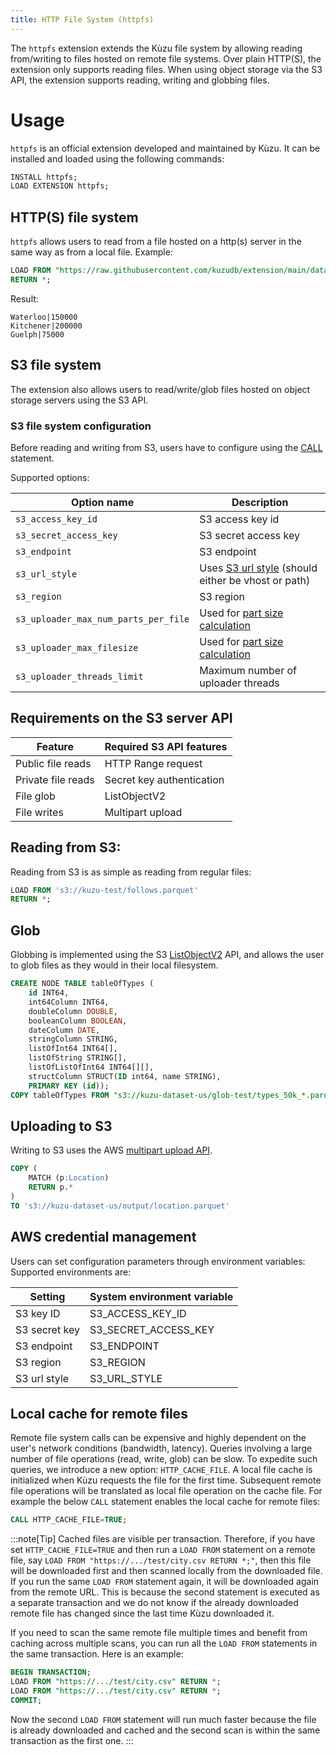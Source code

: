 ```yaml
---
title: HTTP File System (httpfs)
---
```


The `httpfs` extension extends the Kùzu file system by allowing reading from/writing to files hosted on
remote file systems. Over plain HTTP(S), the extension only supports reading files.
When using object storage via the S3 API, the extension supports reading, writing and globbing files.

# Usage

`httpfs` is an official extension developed and maintained by Kùzu.
It can be installed and loaded using the following commands:

```sql
INSTALL httpfs;
LOAD EXTENSION httpfs;
```

## HTTP(S) file system
`httpfs` allows users to read from a file hosted on a http(s) server in the same way as from a local file.
Example:

```sql
LOAD FROM "https://raw.githubusercontent.com/kuzudb/extension/main/dataset/test/city.csv" 
RETURN *;
```

Result:

```
Waterloo|150000
Kitchener|200000
Guelph|75000
```

## S3 file system
The extension also allows users to read/write/glob files hosted on object storage servers using the S3 API.

### S3 file system configuration
Before reading and writing from S3, users have to configure using the [CALL](https://kuzudb.com/docusaurus/cypher/configuration) statement.

Supported options:

| Option name | Description |
|----------|----------|
| `s3_access_key_id` | S3 access key id |
| `s3_secret_access_key` | S3 secret access key |
| `s3_endpoint` | S3 endpoint |
| `s3_url_style` | Uses [S3 url style](https://docs.aws.amazon.com/AmazonS3/latest/userguide/VirtualHosting.html) (should either be vhost or path) |
| `s3_region` | S3 region |
| `s3_uploader_max_num_parts_per_file` | Used for [part size calculation](https://docs.aws.amazon.com/AmazonS3/latest/userguide/qfacts.html) |
| `s3_uploader_max_filesize` | Used for [part size calculation](https://docs.aws.amazon.com/AmazonS3/latest/userguide/qfacts.html) |
| `s3_uploader_threads_limit` | Maximum number of uploader threads |

## Requirements on the S3 server API

| Feature | Required S3 API features |
|----------|----------|
| Public file reads | HTTP Range request |
| Private file reads | Secret key authentication|
| File glob | ListObjectV2 |
| File writes | Multipart upload |

## Reading from S3:
Reading from S3 is as simple as reading from regular files:

```sql
LOAD FROM 's3://kuzu-test/follows.parquet'
RETURN *;
```

## Glob

Globbing is implemented using the S3 [ListObjectV2](https://docs.aws.amazon.com/AmazonS3/latest/API/API_ListObjectsV2.html)
API, and allows the user to glob files as they would in their local filesystem.

```sql
CREATE NODE TABLE tableOfTypes (
    id INT64,
    int64Column INT64,
    doubleColumn DOUBLE,
    booleanColumn BOOLEAN,
    dateColumn DATE,
    stringColumn STRING,
    listOfInt64 INT64[],
    listOfString STRING[],
    listOfListOfInt64 INT64[][],
    structColumn STRUCT(ID int64, name STRING),
    PRIMARY KEY (id));
COPY tableOfTypes FROM "s3://kuzu-dataset-us/glob-test/types_50k_*.parquet"
```

## Uploading to S3

Writing to S3 uses the AWS [multipart upload API](https://docs.aws.amazon.com/AmazonS3/latest/userguide/mpuoverview.html).

```sql
COPY (
    MATCH (p:Location)
    RETURN p.*
)
TO 's3://kuzu-dataset-us/output/location.parquet'
```

## AWS credential management

Users can set configuration parameters through environment variables:
Supported environments are:

| Setting | System environment variable |
|----------|----------|
| S3 key ID | S3_ACCESS_KEY_ID |
| S3 secret key | S3_SECRET_ACCESS_KEY |
| S3 endpoint | S3_ENDPOINT |
| S3 region | S3_REGION |
| S3 url style | S3_URL_STYLE |

## Local cache for remote files
Remote file system calls can be expensive and highly dependent on the user's network conditions (bandwidth, latency). 
Queries involving a large number of file operations (read, write, glob) can be slow. 
To expedite such queries, we introduce a new option: `HTTP_CACHE_FILE`.
A local file cache is initialized when Kùzu requests the file for the first time. 
Subsequent remote file operations will be translated as local file operation on the cache file.
For example the below `CALL` statement enables the local cache for remote files:
```sql
CALL HTTP_CACHE_FILE=TRUE;
```
:::note[Tip]
Cached files are visible per transaction. Therefore, if you have
set `HTTP_CACHE_FILE=TRUE` and then run a `LOAD FROM` statement on a remote file, say
`LOAD FROM "https://.../test/city.csv RETURN *;"`, then this file will be downloaded first
and then scanned locally from the downloaded file. If you run the same `LOAD FROM` statement again,
it will be downloaded again from the remote URL. This is because the second statement is executed as a separate 
transaction and we do not know if the already downloaded remote file has changed since the last time Kùzu
downloaded it. 

If you need to scan the same remote file multiple times and benefit from caching across multiple scans,
you can run all the `LOAD FROM` statements in the same transaction. Here is an example:

```sql
BEGIN TRANSACTION;
LOAD FROM "https://.../test/city.csv" RETURN *;
LOAD FROM "https://.../test/city.csv" RETURN *;
COMMIT;
```
Now the second `LOAD FROM` statement will run much faster because the file is already downloaded and cached and
the second scan is within the same transaction as the first one.
:::